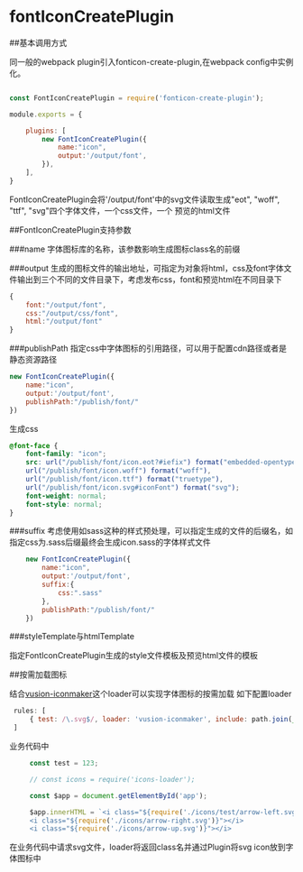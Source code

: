 # fontIconCreatePlugin

##基本调用方式

同一般的webpack plugin引入fonticon-create-plugin,在webpack config中实例化。
```javascript

const FontIconCreatePlugin = require('fonticon-create-plugin');

module.exports = {

    plugins: [
        new FontIconCreatePlugin({
            name:"icon",
            output:'/output/font',
        }),
    ],
}

```
FontIconCreatePlugin会将'/output/font'中的svg文件读取生成"eot", "woff", "ttf", "svg"四个字体文件，一个css文件，一个
预览的html文件

##FontIconCreatePlugin支持参数

###name
字体图标库的名称，该参数影响生成图标class名的前缀

###output
生成的图标文件的输出地址，可指定为对象将html，css及font字体文件输出到三个不同的文件目录下，考虑发布css，font和预览html在不同目录下
```javascript
{
    font:"/output/font",
    css:"/output/css/font",
    html:"/output/font"
}
```
###publishPath
指定css中字体图标的引用路径，可以用于配置cdn路径或者是静态资源路径

```javascript
new FontIconCreatePlugin({
    name:"icon",
    output:'/output/font',
    publishPath:"/publish/font/"
})
```
生成css

```css
@font-face {
    font-family: "icon";
    src: url("/publish/font/icon.eot?#iefix") format("embedded-opentype"),
    url("/publish/font/icon.woff") format("woff"),
    url("/publish/font/icon.ttf") format("truetype"),
    url("/publish/font/icon.svg#iconFont") format("svg");
    font-weight: normal;
    font-style: normal;
}
```

###suffix
考虑使用如sass这种的样式预处理，可以指定生成的文件的后缀名，如指定css为.sass后缀最终会生成icon.sass的字体样式文件
```javascript
    new FontIconCreatePlugin({
        name:"icon",
        output:'/output/font',
        suffix:{
            css:".sass"
        },
        publishPath:"/publish/font/"
    })
```
###styleTemplate与htmlTemplate

指定FontIconCreatePlugin生成的style文件模板及预览html文件的模板


##按需加载图标

结合[vusion-iconmaker](https://github.com/hzlinguanfu/vusion-iconmaker)这个loader可以实现字体图标的按需加载
如下配置loader
```javascript
 rules: [
     { test: /\.svg$/, loader: 'vusion-iconmaker', include: path.join(__dirname, 'src/icons') },
 ]
```
业务代码中

```javascript
     const test = 123;

     // const icons = require('icons-loader');

     const $app = document.getElementById('app');

     $app.innerHTML = `<i class="${require('./icons/test/arrow-left.svg')}"></i>
     <i class="${require('./icons/arrow-right.svg')}"></i>
     <i class="${require('./icons/arrow-up.svg')}"></i>
```
在业务代码中请求svg文件，loader将返回class名并通过Plugin将svg icon放到字体图标中

